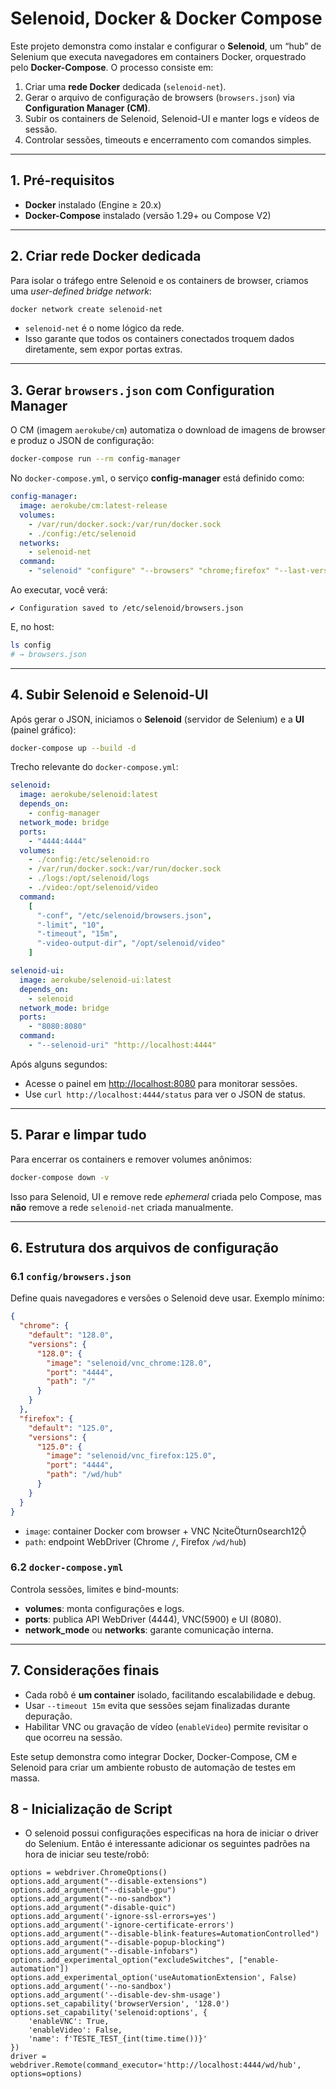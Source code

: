 # Selenoid, Docker & Docker Compose

Este projeto demonstra como instalar e configurar o **Selenoid**, um “hub” de Selenium que executa navegadores em containers Docker, orquestrado pelo **Docker-Compose**. O processo consiste em:

1. Criar uma **rede Docker** dedicada (`selenoid-net`).  
2. Gerar o arquivo de configuração de browsers (`browsers.json`) via **Configuration Manager (CM)**.  
3. Subir os containers de Selenoid, Selenoid-UI e manter logs e vídeos de sessão.  
4. Controlar sessões, timeouts e encerramento com comandos simples.  

---

## 1. Pré-requisitos

- **Docker** instalado (Engine ≥ 20.x) 
- **Docker-Compose** instalado (versão 1.29+ ou Compose V2)

---

## 2. Criar rede Docker dedicada

Para isolar o tráfego entre Selenoid e os containers de browser, criamos uma _user-defined bridge network_:

```bash
docker network create selenoid-net
```
- `selenoid-net` é o nome lógico da rede.
- Isso garante que todos os containers conectados troquem dados diretamente, sem expor portas extras.  

---

## 3. Gerar `browsers.json` com Configuration Manager

O CM (imagem `aerokube/cm`) automatiza o download de imagens de browser e produz o JSON de configuração:

```bash
docker-compose run --rm config-manager
```

No `docker-compose.yml`, o serviço **config-manager** está definido como:

```yaml
config-manager:
  image: aerokube/cm:latest-release
  volumes:
    - /var/run/docker.sock:/var/run/docker.sock     
    - ./config:/etc/selenoid                        
  networks:
    - selenoid-net
  command:                                     
    - "selenoid" "configure" "--browsers" "chrome;firefox" "--last-versions" "2" "--config-dir" "/etc/selenoid" "--force"
```

Ao executar, você verá:

```
✔ Configuration saved to /etc/selenoid/browsers.json
```

E, no host:

```bash
ls config
# → browsers.json
```

---

## 4. Subir Selenoid e Selenoid-UI

Após gerar o JSON, iniciamos o **Selenoid** (servidor de Selenium) e a **UI** (painel gráfico):

```bash
docker-compose up --build -d
```

Trecho relevante do `docker-compose.yml`:

```yaml
selenoid:
  image: aerokube/selenoid:latest
  depends_on:
    - config-manager
  network_mode: bridge                           
  ports:
    - "4444:4444"                                 
  volumes:
    - ./config:/etc/selenoid:ro                   
    - /var/run/docker.sock:/var/run/docker.sock
    - ./logs:/opt/selenoid/logs
    - ./video:/opt/selenoid/video
  command:
    [
      "-conf", "/etc/selenoid/browsers.json",
      "-limit", "10",
      "-timeout", "15m",                          
      "-video-output-dir", "/opt/selenoid/video"
    ]

selenoid-ui:
  image: aerokube/selenoid-ui:latest
  depends_on:
    - selenoid
  network_mode: bridge
  ports:
    - "8080:8080"                                
  command:
    - "--selenoid-uri" "http://localhost:4444"
```

Após alguns segundos:

- Acesse o painel em <http://localhost:8080> para monitorar sessões.  
- Use `curl http://localhost:4444/status` para ver o JSON de status.  

---

## 5. Parar e limpar tudo

Para encerrar os containers e remover volumes anônimos:

```bash
docker-compose down -v
```

Isso para Selenoid, UI e remove rede _ephemeral_ criada pelo Compose, mas **não** remove a rede `selenoid-net` criada manualmente.

---

## 6. Estrutura dos arquivos de configuração

### 6.1 `config/browsers.json`

Define quais navegadores e versões o Selenoid deve usar. Exemplo mínimo:

```json
{
  "chrome": {
    "default": "128.0",
    "versions": {
      "128.0": {
        "image": "selenoid/vnc_chrome:128.0",
        "port": "4444",
        "path": "/"
      }
    }
  },
  "firefox": {
    "default": "125.0",
    "versions": {
      "125.0": {
        "image": "selenoid/vnc_firefox:125.0",
        "port": "4444",
        "path": "/wd/hub"
      }
    }
  }
}
```

- `image`: container Docker com browser + VNC citeturn0search12  
- `path`: endpoint WebDriver (Chrome `/`, Firefox `/wd/hub`)   

### 6.2 `docker-compose.yml`

Controla sessões, limites e bind-mounts:

- **volumes**: monta configurações e logs.  
- **ports**: publica API WebDriver (4444), VNC(5900) e UI (8080).  
- **network_mode** ou **networks**: garante comunicação interna.  

---

## 7. Considerações finais

- Cada robô é **um container** isolado, facilitando escalabilidade e debug.  
- Usar `--timeout 15m` evita que sessões sejam finalizadas durante depuração.  
- Habilitar VNC ou gravação de vídeo (`enableVideo`) permite revisitar o que ocorreu na sessão.  

Este setup demonstra como integrar Docker, Docker-Compose, CM e Selenoid para criar um ambiente robusto de automação de testes em massa.


## 8 - Inicialização de Script

- O selenoid possui configurações especificas na hora de iniciar o driver do Selenium. Então é interessante adicionar os seguintes padrões na hora de iniciar seu teste/robô:

```
options = webdriver.ChromeOptions()
options.add_argument("--disable-extensions")
options.add_argument("--disable-gpu")
options.add_argument("--no-sandbox")
options.add_argument("-disable-quic")
options.add_argument('-ignore-ssl-errors=yes')
options.add_argument('-ignore-certificate-errors')
options.add_argument("--disable-blink-features=AutomationControlled")
options.add_argument("--disable-popup-blocking")
options.add_argument("--disable-infobars")
options.add_experimental_option("excludeSwitches", ["enable-automation"])
options.add_experimental_option('useAutomationExtension', False)
options.add_argument('--no-sandbox')
options.add_argument('--disable-dev-shm-usage')
options.set_capability('browserVersion', '128.0')
options.set_capability('selenoid:options', {
    'enableVNC': True,
    'enableVideo': False,
    'name': f'TESTE_TEST_{int(time.time())}'
})
driver = webdriver.Remote(command_executor='http://localhost:4444/wd/hub', options=options)
```